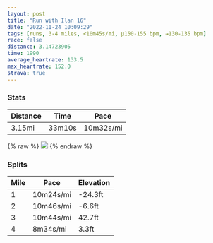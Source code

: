 ```yaml
---
layout: post
title: "Run with Ilan 16"
date: "2022-11-24 10:09:29"
tags: [runs, 3-4 miles, <10m45s/mi, μ150-155 bpm, →130-135 bpm]
race: false
distance: 3.14723905
time: 1990
average_heartrate: 133.5
max_heartrate: 152.0
strava: true
---
```


### Stats

| Distance | Time | Pace |
|----------|------|------|
|3.15mi|33m10s|10m32s/mi|

{% raw %}
<img src='https://maps.googleapis.com/maps/api/staticmap?maptype=roadmap&path=enc:ygwwFxusbMUTYJKd@BLBRAPLbAVTJPLf@CPLRJp@Cd@Qn@SZQf@QpAOVM\GBGE@BBGa@Y`@Tj@j@bBpAPPV|@N~@?bAATMZQhA[n@I`@Yl@?JKR?RIVUdAK\Ed@Qd@AH@FXTfDnBjAv@`B~@`DxB~@`@`@V^j@RP~Ab@bB^lCv@z@Z|@V~A^^PkAtDe@hBANLFTMR]f@}ANs@XcCLi@XIh@@\Fd@Rf@V`@@l@g@HAb@Ad@PBJALWz@Ih@WhABRPDB`@CdCDj@TVLEJs@TeHFu@Cc@s@Wq@E]Hm@h@o@O_@WYKi@Ge@@c@DKVw@fCc@lA_@pA?^FBFAVWNWb@uAd@mCL_AASKG}@HmABe@Ig@McC{@_Cq@e@S}@Sq@Y]W_@a@aAc@_@UaAo@q@m@a@QOMyAy@_@YgBeAs@i@_CqAcAy@@Dn@`@f@Tb@BRQd@eB`@oA@@@Ox@iCJk@?OE]G?Ru@d@kALs@f@s@`@_ALc@PC@G`@BZA?DPk@LKHOEHU@SHKEWSOEU]s@i@SYSc@KSAUGK_@c@GOQWk@g@SSMa@Fm@DCOk@DGh@U@YEOBc@BEv@N@EH?_@UAEDkAb@y@?WMgA?SBSRy@Z]DQ&key=AIzaSyC1MId7bFpkLXNAaYhBSTb8jLyiSqzbDtM&size=800x800&markers=color:yellow|label:S|40.75661,-73.99789&markers=color:green|label:F|40.75583999999998,-73.99613000000004'>
{% endraw %}

### Splits

| Mile | Pace | Elevation |
|------|------|-----------|
|1|10m24s/mi|-24.3ft|
|2|10m46s/mi|-6.6ft|
|3|10m44s/mi|42.7ft|
|4|8m34s/mi|3.3ft|
